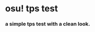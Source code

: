 <!-- Always add something to your README.md -->
# osu! tps test
### a simple tps test with a clean look.
